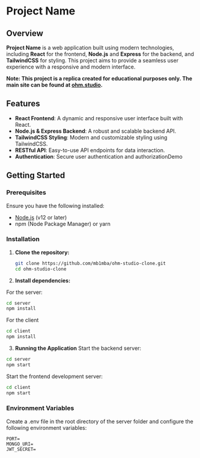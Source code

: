 # Project Name

## Overview

**Project Name** is a web application built using modern technologies, including **React** for the frontend, **Node.js** and **Express** for the backend, and **TailwindCSS** for styling. This project aims to provide a seamless user experience with a responsive and modern interface.

**Note: This project is a replica created for educational purposes only. The main site can be found at [ohm.studio](https://ohm.studio).**

## Features

- **React Frontend**: A dynamic and responsive user interface built with React.
- **Node.js & Express Backend**: A robust and scalable backend API.
- **TailwindCSS Styling**: Modern and customizable styling using TailwindCSS.
- **RESTful API**: Easy-to-use API endpoints for data interaction.
- **Authentication**: Secure user authentication and authorizationDemo

## Getting Started

### Prerequisites

Ensure you have the following installed:

- [Node.js](https://nodejs.org/) (v12 or later)
- npm (Node Package Manager) or yarn

### Installation

1. **Clone the repository:**

   ```bash
   git clone https://github.com/mb1mba/ohm-studio-clone.git
   cd ohm-studio-clone
    ```

2. **Install dependencies:**

For the server:

  ```bash
  cd server
  npm install
  ```

For the client

  ```bash
  cd client
  npm install
  ```

3. **Running the Application**
Start the backend server:

  ```bash
  cd server
  npm start
  ```

Start the frontend development server:

  ```bash
  cd client
  npm start
  ```

###  Environment Variables
Create a .env file in the root directory of the server folder and configure the following environment variables:
  ```env
  PORT=
  MONGO_URI=
  JWT_SECRET=
  ```






